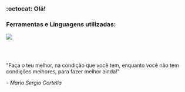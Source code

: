 ### :octocat: Olá!


### Ferramentas e Linguagens utilizadas:

<a href="https://skillicons.dev">
  <img src="https://skillicons.dev/icons?i=js,typescript,html,css,react,nextjs,git,md,linux,figma,materialui,styledcomponents,bootstrap," />
</a>

<br><br>

<p>"Faça o teu melhor, na condição que você tem, enquanto você não tem condições melhores, para fazer melhor ainda!"<p>
<i>- Mario Sergio Cortella</i>
